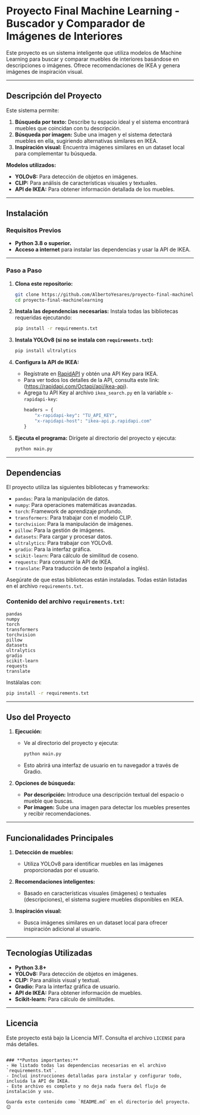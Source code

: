 # Proyecto Final Machine Learning - Buscador y Comparador de Imágenes de Interiores

Este proyecto es un sistema inteligente que utiliza modelos de Machine Learning para buscar y comparar muebles de interiores basándose en descripciones o imágenes. Ofrece recomendaciones de IKEA y genera imágenes de inspiración visual.

---

## Descripción del Proyecto

Este sistema permite:
1. **Búsqueda por texto:** Describe tu espacio ideal y el sistema encontrará muebles que coincidan con tu descripción.
2. **Búsqueda por imagen:** Sube una imagen y el sistema detectará muebles en ella, sugiriendo alternativas similares en IKEA.
3. **Inspiración visual:** Encuentra imágenes similares en un dataset local para complementar tu búsqueda.

**Modelos utilizados:**
- **YOLOv8:** Para detección de objetos en imágenes.
- **CLIP:** Para análisis de características visuales y textuales.
- **API de IKEA:** Para obtener información detallada de los muebles.

---

## Instalación

### Requisitos Previos
- **Python 3.8 o superior.**
- **Acceso a internet** para instalar las dependencias y usar la API de IKEA.

---

### Paso a Paso

1. **Clona este repositorio:**
   ```bash
   git clone https://github.com/AlbertoYesares/proyecto-final-machinelearning.git
   cd proyecto-final-machinelearning
   ```

2. **Instala las dependencias necesarias:**
   Instala todas las bibliotecas requeridas ejecutando:
   ```bash
   pip install -r requirements.txt
   ```

3. **Instala YOLOv8 (si no se instala con `requirements.txt`):**
   ```bash
   pip install ultralytics
   ```

4. **Configura la API de IKEA:**
   - Regístrate en [RapidAPI](https://rapidapi.com/) y obtén una API Key para IKEA.
    - Para ver todos los detalles de la API, consulta este link: (https://rapidapi.com/Octapi/api/ikea-api).
   - Agrega tu API Key al archivo `ikea_search.py` en la variable `x-rapidapi-key`:
     ```python
     headers = {
         "x-rapidapi-key": "TU_API_KEY",
         "x-rapidapi-host": "ikea-api.p.rapidapi.com"
     }
     ```

5. **Ejecuta el programa:**
   Dirígete al directorio del proyecto y ejecuta:
   ```bash
   python main.py
   ```

---

## Dependencias

El proyecto utiliza las siguientes bibliotecas y frameworks:

- `pandas`: Para la manipulación de datos.
- `numpy`: Para operaciones matemáticas avanzadas.
- `torch`: Framework de aprendizaje profundo.
- `transformers`: Para trabajar con el modelo CLIP.
- `torchvision`: Para la manipulación de imágenes.
- `pillow`: Para la gestión de imágenes.
- `datasets`: Para cargar y procesar datos.
- `ultralytics`: Para trabajar con YOLOv8.
- `gradio`: Para la interfaz gráfica.
- `scikit-learn`: Para cálculo de similitud de coseno.
- `requests`: Para consumir la API de IKEA.
- `translate`: Para traducción de texto (español a inglés).

Asegúrate de que estas bibliotecas están instaladas. Todas están listadas en el archivo `requirements.txt`.

### Contenido del archivo `requirements.txt`:
```
pandas
numpy
torch
transformers
torchvision
pillow
datasets
ultralytics
gradio
scikit-learn
requests
translate
```

Instálalas con:
```bash
pip install -r requirements.txt
```

---

## Uso del Proyecto

1. **Ejecución:**
   - Ve al directorio del proyecto y ejecuta:
     ```bash
     python main.py
     ```
   - Esto abrirá una interfaz de usuario en tu navegador a través de Gradio.

2. **Opciones de búsqueda:**
   - **Por descripción:** Introduce una descripción textual del espacio o mueble que buscas.
   - **Por imagen:** Sube una imagen para detectar los muebles presentes y recibir recomendaciones.

---

## Funcionalidades Principales

1. **Detección de muebles:**
   - Utiliza YOLOv8 para identificar muebles en las imágenes proporcionadas por el usuario.

2. **Recomendaciones inteligentes:**
   - Basado en características visuales (imágenes) o textuales (descripciones), el sistema sugiere muebles disponibles en IKEA.

3. **Inspiración visual:**
   - Busca imágenes similares en un dataset local para ofrecer inspiración adicional al usuario.

---

## Tecnologías Utilizadas

- **Python 3.8+**
- **YOLOv8:** Para detección de objetos en imágenes.
- **CLIP:** Para análisis visual y textual.
- **Gradio:** Para la interfaz gráfica de usuario.
- **API de IKEA:** Para obtener información de muebles.
- **Scikit-learn:** Para cálculo de similitudes.

---

## Licencia

Este proyecto está bajo la Licencia MIT. Consulta el archivo `LICENSE` para más detalles.
```

### **Puntos importantes:**
- He listado todas las dependencias necesarias en el archivo `requirements.txt`.
- Incluí instrucciones detalladas para instalar y configurar todo, incluida la API de IKEA.
- Este archivo es completo y no deja nada fuera del flujo de instalación y uso.

Guarda este contenido como `README.md` en el directorio del proyecto. 😊